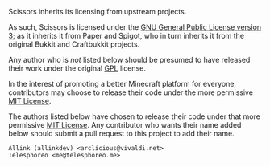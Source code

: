 Scissors inherits its licensing from upstream projects.

As such, Scissors is licensed under the
[GNU General Public License version 3](licenses/GPL.md); as it inherits it from Paper and Spigot,
who in turn inherits it from the original Bukkit and Craftbukkit projects.

Any author who is _not_ listed below should be presumed to have released their work
under the original [GPL](licenses/GPL.md) license.

In the interest of promoting a better Minecraft platform for everyone, contributors
may choose to release their code under the more permissive [MIT License](licenses/MIT.md).

The authors listed below have chosen to release their code under that more permissive
[MIT License](licenses/MIT.md). Any contributor who wants their name added below
should submit a pull request to this project to add their name.

```text
Allink (allinkdev) <arclicious@vivaldi.net>
Telesphoreo <me@telesphoreo.me>
```

